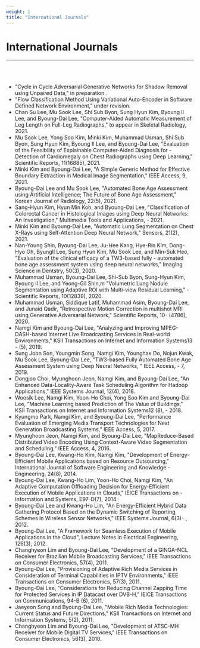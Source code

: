 ```yaml
---
weight: 1
title: "International Journals"
---
```


# International Journals
---
<br><br>
- "Cycle in Cycle Adversarial Generative Networks for Shadow Removal using Unpaired Data," in preparation .
- "Flow Classification Method Using Variational Auto-Encoder in Software Defined Network Environment," under revision.
- Chan Su Lee, Mu Sook Lee, Shi Sub Byon, Sung Hyun Kim, Byoung Il Lee, and Byoung-Dai Lee, "Computer-Aided Automatic Measurement of Leg Length on Full-Leg Radiographs," to appear in Skeletal Radiology, 2021.
-   Mu Sook Lee, Yong Soo Kim, Minki Kim, Muhammad Usman, Shi Sub Byon, Sung Hyun Kim, Byoung Il Lee, and Byoung-Dai Lee, "Evaluation of the Feasibility of Explainable Computer-Aided Diagnosis for - Detection of Cardiomegaly on Chest Radiographs using Deep Learning," Scientific Reports, 11(16885), 2021.
-   Minki Kim and Byoung-Dai Lee, "A Simple Generic Method for Effective Boundary Extraction in Medical Image Segmentation," IEEE Access, 9, 2021.
-   Byoung-Dai Lee and Mu Sook Lee, "Automated Bone Age Assessment using Artificial Intelligence; The Future of Bone Age Assessment," Korean Journal of Radiology, 22(5), 2021.
-   Sang-Hyun Kim, Hyun Min Koh, and Byoung-Dai Lee, "Classification of Colorectal Cancer in Histological Images using Deep Neural Networks: An Investigation," Multimedia Tools and Applications, -   2021.
-   Minki Kim and Byoung-Dai Lee, "Automatic Lung Segmentation on Chest X-Rays using Self-Attention Deep Neural Network," Sensors, 21(2), 2021.
-   Nan-Young Shin, Byoung-Dai Lee, Ju-Hee Kang, Hye-Rin Kim, Dong-Hyo Oh, ByungIl Lee, Sung Hyun Kim, Mu Sook Lee, and Min-Suk Heo, "Evaluation of the clinical efficacy of a TW3-based fully -   automated bone age assessment system using deep neural networks," Imaging Science in Dentstry, 50(3), 2020.
-   Muhammad Usman, Byoung-Dai Lee, Shi-Sub Byon, Sung-Hyun Kim, Byoung Il Lee, and Yeong-Gil Shin,m "Volumetric Lung Nodule Segmentation using Adaptive ROI with Multi-view Residual Learning," - Scientific Reports, 10(12839), 2020.
-   Muhammad Usman, Siddique Latif, Muhammad Asim, Byoung-Dai Lee, and Junaid Qadir, "Retrospective Motion Correction in multishot MRI using Generative Adversarial Network," Scientific Reports, 10-  (4786), 2020.
-   Namgi Kim and Byoung-Dai Lee, "Analyzing and Improving MPEG-DASH-based Internet Live Broadcasting Services in Real-world Environments," KSII Transactions on Internet and Information Systems13 -  (5), 2019.
-   Sung Joon Son, Youngmin Song, Namgi Kim, Younghae Do, Nojun Kwak, Mu Sook Lee, Byoung-Dai Lee, "TW3-based Fully Automated Bone Age Assessment System using Deep Neural Networks, " IEEE Access, -  7, 2019.
-   Dongjoo Choi, Myunghoon Jeon, Namgi Kim, and Byoung-Dai Lee, "An Enhanced Data-Locality-Aware Task Scheduling Algorithm for Hadoop Applications," IEEE Systems Journal, 12(4), 2018.
-   Woosik Lee, Namgi Kim, Yoon-Ho Choi, Yong Soo Kim and Byoung-Dai Lee, "Machine Learning based Prediction of The Value of Buildings," KSII Transactions on Internet and Information Systems12 (8), -    2018.
-   Kyungmo Park, Namgi Kim, and Byoung-Dai Lee, "Performance Evaluation of Emerging Media Transport Technologies for Next Generation Broadcasting Systems," IEEE Access, 5, 2017.
-   Myunghoon Jeon, Namgi Kim, and Byoung-Dai Lee, "MapReduce-Based Distributed Video Encoding Using Context-Aware Video Segmentation and Scheduling," IEEE Access, 4, 2016.
-   Byoung-Dai Lee, Kwang-Ho Kim, Namgi Kim, "Development of Energy-Efficient Mobile Applications based on Resource Outsourcing," International Journal of Software Engineering and Knowledge -    Engineering, 24(8), 2014.
-   Byoung-Dai Lee, Kwang-Ho Lim, Yoon-Ho Choi, Namgi Kim, "An Adaptive Computation Offloading Decision for Energy-Efficient Execution of Mobile Applications in Clouds," IEICE Transactions on -  Information and Systems, E97-D(7), 2014.
-   Byoung-Dai Lee and Kwang-Ho Lim, "An Energy-Efficient Hybrid Data Gathering Protocol Based on the Dynamic Switching of Reporting Schemes in Wireless Sensor Networks," IEEE Systems Journal, 6(3)- , 2012.
-   Byoung-Dai Lee, "A Framework for Seamless Execution of Mobile Applications in the Cloud", Lecture Notes in Electrical Engineering, 126(3), 2012.
-   Changhyeon Lim and Byoung-Dai Lee, "Development of a GINGA-NCL Receiver for Brazilian Mobile Broadcasting Services," IEEE Transactions on Consumer Electronics, 57(4), 2011.
-   Byoung-Dai Lee, "Provisioning of Adaptive Rich Media Services in Consideration of Terminal Capabilities in IPTV Environments," IEEE Transactions on Consumer Electronics, 57(3), 2011.
-   Byoung-Dai Lee, "Considerations for Reducing Channel Zapping Time for Protected Services in IP Datacast over DVB-H," IEICE Transactions on Communications, 94-B (6), 2011.
-   Jaeyeon Song and Byoung-Dai Lee, "Mobile Rich Media Technologies: Current Status and Future Directions," KSII Transactions on Internet and Information Systems, 5(2), 2011.
-   Changhyeon Lim and Byoung-Dai Lee, "Development of ATSC-MH Receiver for Mobile Digital TV Services," IEEE Transactions on Consumer Electronics, 56(3), 2010.